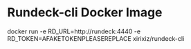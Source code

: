 # Rundeck-cli Docker Image

docker run -e RD_URL=http://rundeck:4440 -e RD_TOKEN=AFAKETOKENPLEASEREPLACE xirixiz/rundeck-cli
